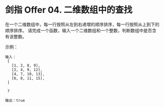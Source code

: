# 剑指 Offer 04. 二维数组中的查找
在一个二维数组中，每一行按照从左到右递增的顺序排序，每一行按照从上到下的顺序排序。
请完成一个函数，输入一个二维数组和一个整数，判断数组中是否含有该整数。

示例：
```
输入：
 [
   [1, 2, 8, 9],
   [2, 4, 9, 12],
   [4, 7, 10, 13],
   [6, 8, 11, 15],
 ]

 7

输出：true
```